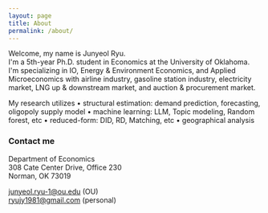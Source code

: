 ```yaml
---
layout: page
title: About
permalink: /about/
---
```


Welcome, my name is Junyeol Ryu.  
I'm a 5th-year Ph.D. student in Economics at the University of Oklahoma.
I'm specializing in IO, Energy & Environment Economics, and Applied Microeconomics with airline industry, gasoline station industry, electricity market, LNG up & downstream market, and auction & procurement market.

My research utilizes 
• structural estimation: demand prediction, forecasting, oligopoly supply model
• machine learning: LLM, Topic modeling, Random forest, etc
• reduced-form: DID, RD, Matching, etc
• geographical analysis


### Contact me

Department of Economics  
308 Cate Center Drive, Office 230  
Norman, OK 73019  

junyeol.ryu-1@ou.edu  (OU)  
ryujy1981@gmail.com  (personal)  

